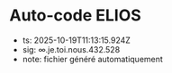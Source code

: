 # Auto-code ELIOS
- ts: 2025-10-19T11:13:15.924Z
- sig: ∞.je.toi.nous.432.528
- note: fichier généré automatiquement